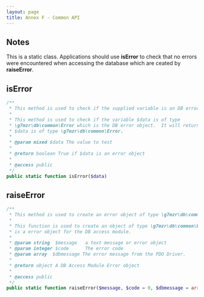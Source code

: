 ```yaml
---
layout: page
title: Annex F - Common API
---
```

## Notes
This is a static class.  Applications should use **isError** to check
that no errors were encountered when accessing the database which are ceated by
**raiseError**.

## isError
```php
/**
 * This method is used to check if the supplied variable is an DB error type.
 *
 * This method is used to check if the variable $data is of type
 * \g7mzr\db\common\Error which is the DB error object.  It will return true if
 * $data is of type \g7mzr\db\common\Error.
 *
 * @param mixed $data The value to test
 *
 * @return boolean True if $data is an error object
 *
 * @access public
 */
public static function isError($data)
```

## raiseError
```php
/**
 * This method is used to create an error object of type \g7mzr\db\common\Error.
 *
 * This function is used to create an object of type \g7mzr\db\common\Error which
 * is a error object for the DB access module.
 *
 * @param string  $message   a text message or error object
 * @param integer $code      The error code
 * @param array  $dbmessage The error message from the PDO Driver.
 *
 * @return object A DB Access Module Error object
 *
 * @access public
 */
public static function raiseError($message, $code = 0, $dbmessage = array())
```